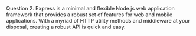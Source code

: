 Question 2. 
Express is a minimal and flexible Node.js web application framework that provides a robust set of features for web and mobile applications. 
With a myriad of HTTP utility methods and middleware at your disposal, creating a robust API is quick and easy.